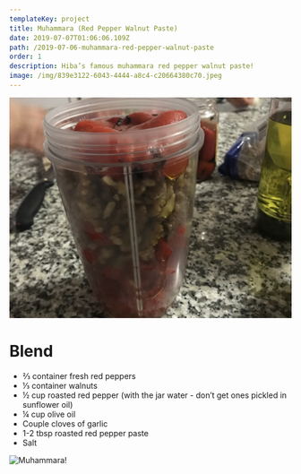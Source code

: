 ```yaml
---
templateKey: project
title: Muhammara (Red Pepper Walnut Paste)
date: 2019-07-07T01:06:06.109Z
path: /2019-07-06-muhammara-red-pepper-walnut-paste
order: 1
description: Hiba’s famous muhammara red pepper walnut paste!
image: /img/839e3122-6043-4444-a8c4-c20664380c70.jpeg
---
```

![Blend it!](/img/8e657390-4b8f-4fc4-ba5f-bd1389d9cdf9.jpeg)

# Blend

* ⅔ container fresh red peppers
* ⅓ container walnuts
* ½ cup roasted red pepper (with the jar water - don’t get ones pickled in sunflower oil)
* ¼ cup olive oil
* Couple cloves of garlic
* 1-2 tbsp roasted red pepper paste
* Salt

![Muhammara!](/img/8bb05ead-fbf8-42da-aa22-5bf54c1e8d70.jpeg)
